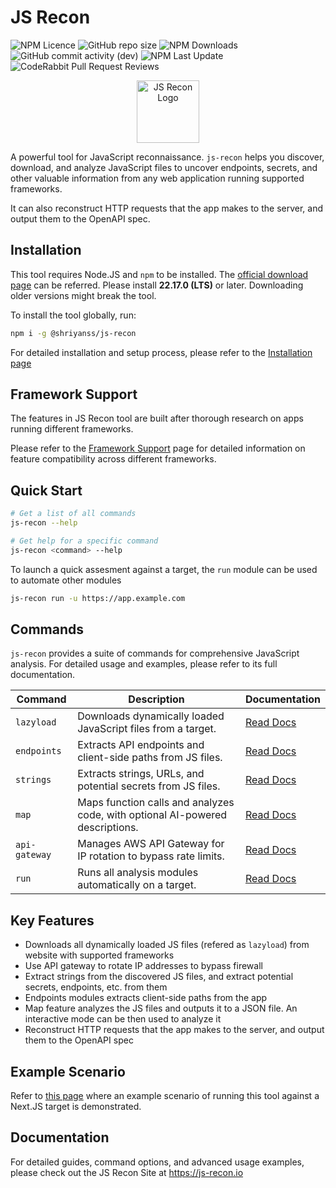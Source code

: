 # JS Recon

![NPM Licence](https://img.shields.io/npm/l/%40shriyanss%2Fjs-recon) ![GitHub repo size](https://img.shields.io/github/repo-size/shriyanss/js-recon) ![NPM Downloads](https://img.shields.io/npm/dm/%40shriyanss%2Fjs-recon) ![GitHub commit activity (dev)](https://img.shields.io/github/commit-activity/w/shriyanss/js-recon/dev) ![NPM Last Update](https://img.shields.io/npm/last-update/%40shriyanss%2Fjs-recon) ![CodeRabbit Pull Request Reviews](https://img.shields.io/coderabbit/prs/github/shriyanss/js-recon)

<p align="center">
  <a href="https://js-recon.io">
    <img src="https://js-recon.io/img/js-recon-logo.png" alt="JS Recon Logo" width="100">
  </a>
</p>

A powerful tool for JavaScript reconnaissance. `js-recon` helps you discover, download, and analyze JavaScript files to uncover endpoints, secrets, and other valuable information from any web application running supported frameworks.

It can also reconstruct HTTP requests that the app makes to the server, and output them to the OpenAPI spec.

## Installation

This tool requires Node.JS and `npm` to be installed. The [official download page](https://nodejs.org/en/download) can be referred. Please install **22.17.0 (LTS)** or later. Downloading older versions might break the tool.

To install the tool globally, run:

```bash
npm i -g @shriyanss/js-recon
```

For detailed installation and setup process, please refer to the [Installation page](https://js-recon.io/docs/docs/installation)

## Framework Support

The features in JS Recon tool are built after thorough research on apps running different frameworks.

Please refer to the [Framework Support](https://js-recon.io/docs/docs/framework-support) page for detailed information on feature compatibility across different frameworks.

## Quick Start

```bash
# Get a list of all commands
js-recon --help

# Get help for a specific command
js-recon <command> --help
```

To launch a quick assesment against a target, the `run` module can be used to automate other modules

```bash
js-recon run -u https://app.example.com
```

## Commands

`js-recon` provides a suite of commands for comprehensive JavaScript analysis. For detailed usage and examples, please refer to its full documentation.

| Command       | Description                                                                   | Documentation                                                  |
| ------------- | ----------------------------------------------------------------------------- | -------------------------------------------------------------- |
| `lazyload`    | Downloads dynamically loaded JavaScript files from a target.                  | [Read Docs](https://js-recon.io/docs/docs/modules/lazyload)    |
| `endpoints`   | Extracts API endpoints and client-side paths from JS files.                   | [Read Docs](https://js-recon.io/docs/docs/modules/endpoints)   |
| `strings`     | Extracts strings, URLs, and potential secrets from JS files.                  | [Read Docs](https://js-recon.io/docs/docs/modules/strings)     |
| `map`         | Maps function calls and analyzes code, with optional AI-powered descriptions. | [Read Docs](https://js-recon.io/docs/docs/modules/map)         |
| `api-gateway` | Manages AWS API Gateway for IP rotation to bypass rate limits.                | [Read Docs](https://js-recon.io/docs/docs/modules/api-gateway) |
| `run`         | Runs all analysis modules automatically on a target.                          | [Read Docs](https://js-recon.io/docs/docs/modules/run)         |

## Key Features

- Downloads all dynamically loaded JS files (refered as `lazyload`) from website with supported frameworks
- Use API gateway to rotate IP addresses to bypass firewall
- Extract strings from the discovered JS files, and extract potential secrets, endpoints, etc. from them
- Endpoints modules extracts client-side paths from the app
- Map feature analyzes the JS files and outputs it to a JSON file. An interactive mode can be then used to analyze it
- Reconstruct HTTP requests that the app makes to the server, and output them to the OpenAPI spec

## Example Scenario

Refer to [this page](https://js-recon.io/docs/docs/example-scenarios/next-js) where an example scenario of running this tool against a Next.JS target is demonstrated.

## Documentation

For detailed guides, command options, and advanced usage examples, please check out the JS Recon Site at https://js-recon.io
